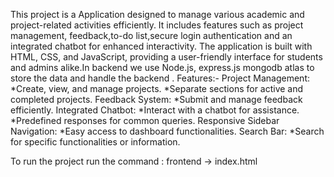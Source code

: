 This project is a Application designed to manage various academic and project-related activities efficiently. It includes features such as project management, feedback,to-do list,secure login authentication and an integrated chatbot for enhanced interactivity.
The application is built with HTML, CSS, and JavaScript,  providing a user-friendly interface for students and admins alike.In backend we use Node.js, express.js mongodb atlas to store the data and handle the backend .
Features:-
      Project Management:
                *Create, view, and manage projects.
                *Separate sections for active and completed projects.
      Feedback System:
                *Submit and manage feedback efficiently.
      Integrated Chatbot:
                *Interact with a chatbot for assistance.
                *Predefined responses for common queries.
      Responsive Sidebar Navigation:
                *Easy access to dashboard functionalities.
      Search Bar:
                *Search for specific functionalities or information.

To run the project 
run the command : frontend -> index.html 
